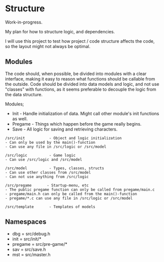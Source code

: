 # Structure

Work-in-progress.

My plan for how to structure logic, and dependencies.

I will use this project to test how project / code structure affects the code,
so the layout might not always be optimal.

## Modules

The code should, when possible, be divided into modules with a clear interface,
making it easy to reason what functions should be callable from the outside.
Code should be divided into data models and logic, and not use "classes" with
functions, as it seems preferable to decouple the logic from the data structure.

Modules;
* Init - Handle initialization of data. Might call other module's init functions
  as well.
* Pregame - Things which happen before the game really begins.
* Save - All logic for saving and retrieving characters.

```
/src/init           - Object and logic initialization
- Can only be used by the main()-function
- Can use any file in /src/logic or /src/model

/src/logic          - Game logic
- Can use /src/logic and /src/model

/src/model          - Types, classes, structs
- Can use other classes from /src/model
- Can not use anything from /src/logic

/src/pregame       - Startup-menu, etc
- The public pregame function can only be called from pregame/main.c
- pregame/main.h can only be called from the main()-function
- pregame/*.c can use any file in /src/logic or /src/model

/src/template       - Templates of models
```

## Namespaces

* dbg = src/debug.h
* init = src/init/\*
* pregame = src/pre-game/\*
* sav = src/save.h
* mst = src/master.h
